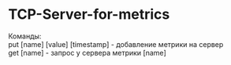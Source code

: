 # TCP-Server-for-metrics

Команды: <br/>
put [name] [value] [timestamp] - добавление метрики на сервер <br/>
get [name] - запрос у сервера метрики [name]
